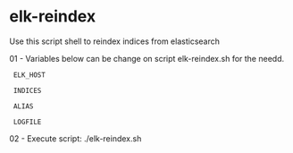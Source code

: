 # elk-reindex
Use this script shell to reindex indices from elasticsearch

01 - Variables below can be change on script elk-reindex.sh for the  needd.

     ELK_HOST

     INDICES

     ALIAS

     LOGFILE


02 - Execute script: ./elk-reindex.sh
